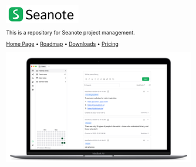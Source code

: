 <img height="50px" src="./assets/logo-with-name.png" alt="Seanote" />

This is a repository for Seanote project management.

<a href="https://seanote.app/">Home Page</a> •
<a href="https://trello.com/b/fMTzCSY9/seanote-roadmap">Roadmap</a> •
<a href="https://github.com/sukechris/seanote/releases">Downloads</a> •
<a href="https://seanote.app/pricing">Pricing</a>

![demo](./assets/demo.png)
